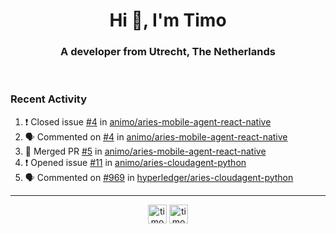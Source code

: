 <h1 align="center">Hi 👋, I'm Timo</h1>
<h3 align="center">A developer from Utrecht, The Netherlands</h3>
<br/>
<!-- https://github.com/rahuldkjain/github-profile-readme-generator --!>

<!--  <p align="left"><img src="https://github-readme-stats.vercel.app/api?username=timoglastra&show_icons=true&count_private=true&" alt="timoglastra" /></p> --!>

<!--
Github language stats
<p align="left"><img src="https://github-readme-stats.vercel.app/api/top-langs/?username=timoglastra&layout=compact" alt="timoglastra" /><p>
-->

<!-- Codestats language stats -->
<!-- <p align="left"><img src="https://codestats-readme.vercel.app/api/top-langs/?username=timoglastra&layout=compact&language_count=12" alt="timoglastra" /><p>    --!>
  
<h3>Recent Activity</h3>

<!--START_SECTION:activity-->
1. ❗️ Closed issue [#4](https://github.com/animo/aries-mobile-agent-react-native/issues/4) in [animo/aries-mobile-agent-react-native](https://github.com/animo/aries-mobile-agent-react-native)
2. 🗣 Commented on [#4](https://github.com/animo/aries-mobile-agent-react-native/issues/4) in [animo/aries-mobile-agent-react-native](https://github.com/animo/aries-mobile-agent-react-native)
3. 🎉 Merged PR [#5](https://github.com/animo/aries-mobile-agent-react-native/pull/5) in [animo/aries-mobile-agent-react-native](https://github.com/animo/aries-mobile-agent-react-native)
4. ❗️ Opened issue [#11](https://github.com/animo/aries-cloudagent-python/issues/11) in [animo/aries-cloudagent-python](https://github.com/animo/aries-cloudagent-python)
5. 🗣 Commented on [#969](https://github.com/hyperledger/aries-cloudagent-python/issues/969) in [hyperledger/aries-cloudagent-python](https://github.com/hyperledger/aries-cloudagent-python)
<!--END_SECTION:activity-->

---

<p align="center">
<a href="https://twitter.com/timoglastra" target="blank"><img align="center" src="https://cdn.jsdelivr.net/npm/simple-icons@3.0.1/icons/twitter.svg" alt="timoglastra" height="30" width="30" /></a>
<a href="https://linkedin.com/in/timoglastra" target="blank"><img align="center" src="https://cdn.jsdelivr.net/npm/simple-icons@3.0.1/icons/linkedin.svg" alt="timoglastra" height="30" width="30" /></a>
</p>



